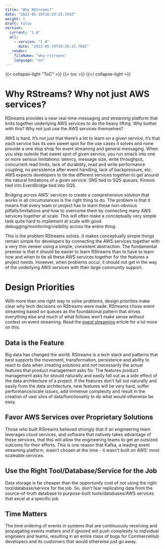 ```yaml
---
title: "Why RStreams?"
date: "2022-05-19T16:20:15.764Z"
weight: 1
draft: false
version:
  current: "1.0"
  all:
    - version: "1.0"
      date: "2022-05-19T16:20:15.764Z"
  _render:
    fileName: "why-rstreams"
    language: "en"
---
```

{{< collapse-light "ToC" >}}
{{< toc  >}}
{{</ collapse-light >}}
# Why RStreams?  Why not just AWS services?
RStreams provides a near real-time messaging and streaming platform that knits together underlying AWS services 
to do the heavy lifting.  Why bother with this?  Why not just use the AWS services themselves?

AWS is hard.  It’s not just that there’s a lot to learn on a given service, it’s that each service has its own sweet spot
for the use cases it solves and none provide a one stop shop for event streaming and general messaging.  When you step
outside that sweet spot of given service, you run smack into one or more serious limitations: latency, message size, 
write throughput, concurrent read limits, lack of durability, read and write performance coupling, no persistence after
event handling, lack of backpressure, etc.  AWS expects developers to tie the different services together to get
around the natural limitations of a given service: SNS tied to SQS queues, Kinesis tied into EventBridge tied into SQS.

Bridging across AWS’ services to create a comprehensive solution that works in all circumstances is the right thing to do.
The problem is that it means that every team or project has to learn these non-obvious pitfalls/limitations and how to
overcome them by connecting many AWS services together at scale.  This will often make a conceptually very simple task 
quite hard to implement at scale with good debugging/monitoring/visibility across the entire thing.

This is the problem RStreams solves.  It makes conceptually simple things remain simple for developers by connecting the 
AWS services together with a very thin veneer using a simple, consistent abstraction.  The fundamental premise is that it
should be easier to learn RStreams than to have to learn how and when to tie all these AWS services together for the 
features a project needs.  However, when problems occur, it should not get in the way of the underlying AWS services
with their large community support.

# Design Priorities
With more than one right way to solve problems, design priorities make clear why tech decisions on RStreams were made.
RStreams chose event streaming based on queues as the foundational pattern that drives everything else and much of what follows
won’t make sense without context on event streaming.  Read the [event streaming](../rstreams-guides/core-concepts/event-streaming-primer) article  for a lot more on this.

## Data is the Feature
Big data has changed the world.  RStreams is a tech stack and patterns that best supports the movement, transformation, persistence
and ability to react to data when creating solutions and not necessarily the actual features that product management asks for.
The features product management asks for should naturally and easily fall out as a side effect of the data architecture of a project.
If the features don’t fall out naturally and easily from the data architecture, new features will be very hard, suffer 
performance/scale issues, add immense complexity and result in the creation of vast silos of data/functionality to do what 
would otherwise be easy.

## Favor AWS Services over Proprietary Solutions
Those who built RStreams believed strongly that if an engineering team leverages cloud services, and software that natively
takes advantage of these services, that this will allow the engineering teams to get an outsized outcome for their efforts.
This is one reason that Kafka, a leading event streaming platform, wasn’t chosen at the time - it wasn’t built on AWS'
most scaleable services.

## Use the Right Tool/Database/Service for the Job
Data storage is far cheaper than the opportunity cost of not using the right tool/database/service for the job. So, don’t fear replicating data from the source-of-truth database to purpose-built tools/databases/AWS services that excel at a specific job.

## Time Matters
The time ordering of events in systems that are continuously receiving and propagating events matters and if ignored will push complexity to individual engineers and teams, resulting in an entire class of bugs for CommerceHub developers and its customers that would otherwise just go away.
